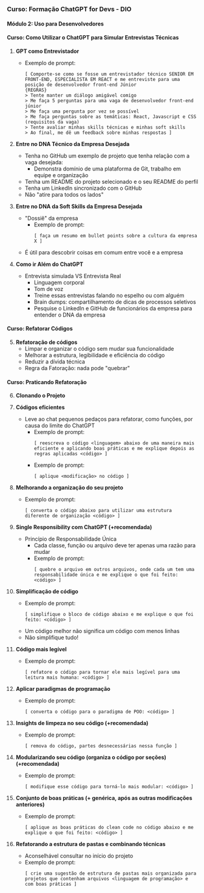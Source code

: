 ### Curso: Formação ChatGPT for Devs - DIO

#### Módulo 2: Uso para Desenvolvedores

#### Curso: Como Utilizar o ChatGPT para Simular Entrevistas Técnicas

1. **GPT como Entrevistador**
    - Exemplo de prompt:
        ```
        [ Comporte-se como se fosse um entrevistador técnico SENIOR EM FRONT-END, ESPECIALISTA EM REACT e me entreviste para uma posição de desenvolvedor front-end Júnior
        {REGRAS}
        > Tente manter um diálogo amigável comigo
        > Me faça 5 perguntas para uma vaga de desenvolvedor front-end júnior
        > Me faça uma pergunta por vez se possível
        > Me faça perguntas sobre as temáticas: React, Javascript e CSS (requisitos da vaga)
        > Tente avaliar minhas skills técnicas e minhas soft skills
        > Ao final, me dê um feedback sobre minhas respostas ]
        ```

2. **Entre no DNA Técnico da Empresa Desejada**
    - Tenha no GitHub um exemplo de projeto que tenha relação com a vaga desejada:
        - Demonstra domínio de uma plataforma de Git, trabalho em equipe e organização
    - Tenha um README do projeto selecionado e o seu README do perfil
    - Tenha um LinkedIn sincronizado com o GitHub
    - Não "atire para todos os lados"

3. **Entre no DNA da Soft Skills da Empresa Desejada**
    - "Dossiê" da empresa
        - Exemplo de prompt:
            ```
            [ faça um resumo em bullet points sobre a cultura da empresa X ]
            ```
    - É útil para descobrir coisas em comum entre você e a empresa

4. **Como ir Além do ChatGPT**
    - Entrevista simulada VS Entrevista Real
        - Linguagem corporal
        - Tom de voz
        - Treine essas entrevistas falando no espelho ou com alguém
        - Brain dumps: compartilhamento de dicas de processos seletivos
        - Pesquise o LinkedIn e GitHub de funcionários da empresa para entender o DNA da empresa

#### Curso: Refatorar Códigos

5. **Refatoração de códigos**
    - Limpar e organizar o código sem mudar sua funcionalidade
    - Melhorar a estrutura, legibilidade e eficiência do código
    - Reduzir a dívida técnica
    - Regra da Fatoração: nada pode "quebrar"

#### Curso: Praticando Refatoração

6. **Clonando o Projeto**

7. **Códigos eficientes**
    - Leve ao chat pequenos pedaços para refatorar, como funções, por causa do limite do ChatGPT
        - Exemplo de prompt:
            ```
            [ reescreva o código <linguagem> abaixo de uma maneira mais eficiente e aplicando boas práticas e me explique depois as regras aplicadas <código> ]
            ```
        - Exemplo de prompt:
            ```
            [ aplique <modificação> no código ]
            ```

8. **Melhorando a organização do seu projeto**
    - Exemplo de prompt:
        ```
        [ converta o código abaixo para utilizar uma estrutura diferente de organização <código> ]
        ```

9. **Single Responsibility com ChatGPT (+recomendada)**
    - Princípio de Responsabilidade Única
        - Cada classe, função ou arquivo deve ter apenas uma razão para mudar
        - Exemplo de prompt:
            ```
            [ quebre o arquivo em outros arquivos, onde cada um tem uma responsabilidade única e me explique o que foi feito: <código> ]
            ```

10. **Simplificação de código**
    - Exemplo de prompt:
        ```
        [ simplifique o bloco de código abaixo e me explique o que foi feito: <código> ]
        ```
    - Um código melhor não significa um código com menos linhas
    - Não simplifique tudo!

11. **Código mais legível**
    - Exemplo de prompt:
        ```
        [ refatore o código para tornar ele mais legível para uma leitura mais humana: <código> ]
        ```

12. **Aplicar paradigmas de programação**
    - Exemplo de prompt:
        ```
        [ converta o código para o paradigma de POO: <código> ]
        ```

13. **Insights de limpeza no seu código (+recomendada)**
    - Exemplo de prompt:
        ```
        [ remova do código, partes desnecessárias nessa função ]
        ```

14. **Modularizando seu código (organiza o código por seções) (+recomendada)**
    - Exemplo de prompt:
        ```
        [ modifique esse código para torná-lo mais modular: <código> ]
        ```

15. **Conjunto de boas práticas (+ genérica, após as outras modificações anteriores)**
    - Exemplo de prompt:
        ```
        [ aplique as boas práticas do clean code no código abaixo e me explique o que foi feito: <código> ]
        ```

16. **Refatorando a estrutura de pastas e combinando técnicas**
    - Aconselhável consultar no início do projeto
    - Exemplo de prompt:
        ```
        [ crie uma sugestão de estrutura de pastas mais organizada para projetos que contenham arquivos <linguagem de programação> e com boas práticas ]
        ```